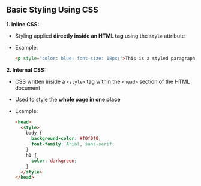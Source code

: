 ## **Basic Styling Using CSS**

**1. Inline CSS:**

* Styling applied **directly inside an HTML tag** using the `style` attribute
* Example:

  ```html
  <p style="color: blue; font-size: 18px;">This is a styled paragraph.</p>
  ```

**2. Internal CSS:**

* CSS written inside a `<style>` tag within the `<head>` section of the HTML document
* Used to style the **whole page in one place**
* Example:

  ```html
  <head>
    <style>
      body {
        background-color: #f0f0f0;
        font-family: Arial, sans-serif;
      }
      h1 {
        color: darkgreen;
      }
    </style>
  </head>
  ```
